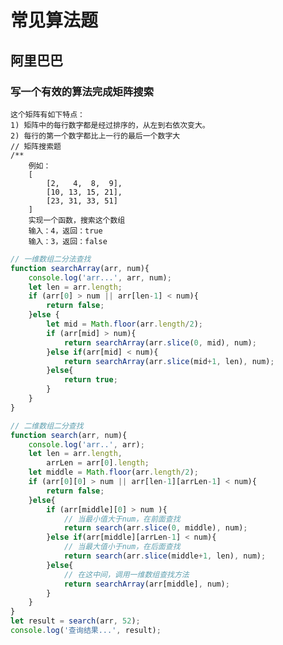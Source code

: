 # 常见算法题

## 阿里巴巴
### 写一个有效的算法完成矩阵搜索
    这个矩阵有如下特点：
    1) 矩阵中的每行数字都是经过排序的，从左到右依次变大。
    2) 每行的第一个数字都比上一行的最后一个数字大
    // 矩阵搜索题
    /**
        例如：
        [
            [2,   4,  8,  9],
            [10, 13, 15, 21],
            [23, 31, 33, 51]
        ]
        实现一个函数，搜索这个数组
        输入：4，返回：true
        输入：3，返回：false
    
```js
// 一维数组二分法查找
function searchArray(arr, num){
    console.log('arr...', arr, num);
    let len = arr.length;
    if (arr[0] > num || arr[len-1] < num){
        return false;
    }else {
        let mid = Math.floor(arr.length/2);
        if (arr[mid] > num){
            return searchArray(arr.slice(0, mid), num);
        }else if(arr[mid] < num){
            return searchArray(arr.slice(mid+1, len), num);
        }else{
            return true;
        }
    }
}

// 二维数组二分查找
function search(arr, num){
    console.log('arr..', arr);
    let len = arr.length,
        arrLen = arr[0].length;
    let middle = Math.floor(arr.length/2);
    if (arr[0][0] > num || arr[len-1][arrLen-1] < num){
        return false;
    }else{
        if (arr[middle][0] > num ){
            // 当最小值大于num，在前面查找
            return search(arr.slice(0, middle), num);
        }else if(arr[middle][arrLen-1] < num){
            // 当最大值小于num，在后面查找
            return search(arr.slice(middle+1, len), num);
        }else{
            // 在这中间，调用一维数组查找方法
            return searchArray(arr[middle], num);
        }
    }
}
let result = search(arr, 52);
console.log('查询结果...', result);
```